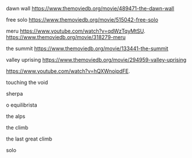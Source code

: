 dawn wall
https://www.themoviedb.org/movie/489471-the-dawn-wall

free solo
https://www.themoviedb.org/movie/515042-free-solo

meru
https://www.youtube.com/watch?v=qdWzTqyMtSU.
https://www.themoviedb.org/movie/318279-meru

the summit
https://www.themoviedb.org/movie/133441-the-summit

valley uprising
https://www.themoviedb.org/movie/294959-valley-uprising

https://www.youtube.com/watch?v=hQXWnoipdFE.

touching the void

sherpa

o equilibrista

the alps


the climb

the last great climb

solo

